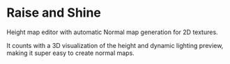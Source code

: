 # Raise and Shine
Height map editor with automatic Normal map generation for 2D textures.

It counts with a 3D visualization of the height and dynamic lighting preview,
making it super easy to create normal maps.
